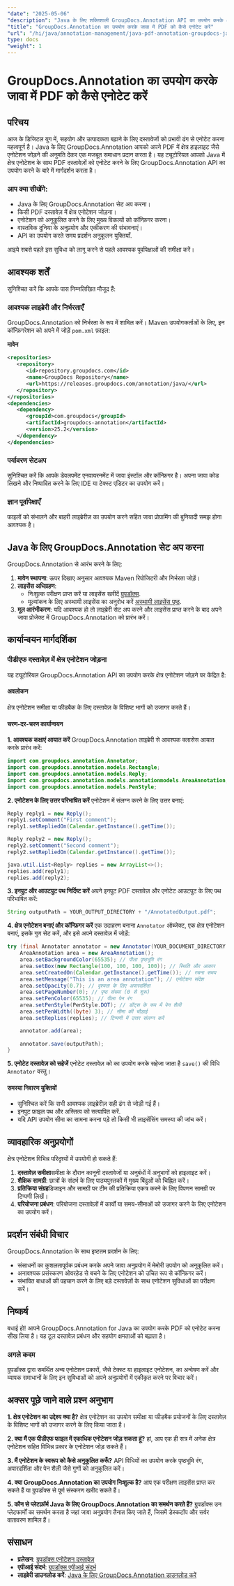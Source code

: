 ```yaml
---
"date": "2025-05-06"
"description": "Java के लिए शक्तिशाली GroupDocs.Annotation API का उपयोग करके क्षेत्र हाइलाइट्स के साथ पीडीएफ दस्तावेजों को कुशलतापूर्वक एनोटेट करना सीखें, सहयोग और उत्पादकता बढ़ाएं।"
"title": "GroupDocs.Annotation का उपयोग करके जावा में PDF को कैसे एनोटेट करें"
"url": "/hi/java/annotation-management/java-pdf-annotation-groupdocs-java/"
type: docs
"weight": 1
---
```


# GroupDocs.Annotation का उपयोग करके जावा में PDF को कैसे एनोटेट करें

## परिचय

आज के डिजिटल युग में, सहयोग और उत्पादकता बढ़ाने के लिए दस्तावेजों को प्रभावी ढंग से एनोटेट करना महत्वपूर्ण है। Java के लिए GroupDocs.Annotation आपको अपने PDF में क्षेत्र हाइलाइट जैसे एनोटेशन जोड़ने की अनुमति देकर एक मजबूत समाधान प्रदान करता है। यह ट्यूटोरियल आपको Java में क्षेत्र एनोटेशन के साथ PDF दस्तावेज़ों को एनोटेट करने के लिए GroupDocs.Annotation API का उपयोग करने के बारे में मार्गदर्शन करता है।

### आप क्या सीखेंगे:
- Java के लिए GroupDocs.Annotation सेट अप करना।
- किसी PDF दस्तावेज़ में क्षेत्र एनोटेशन जोड़ना।
- एनोटेशन को अनुकूलित करने के लिए मुख्य विकल्पों को कॉन्फ़िगर करना।
- वास्तविक दुनिया के अनुप्रयोग और एकीकरण की संभावनाएं।
- API का उपयोग करते समय प्रदर्शन अनुकूलन युक्तियाँ.

आइये सबसे पहले इस सुविधा को लागू करने से पहले आवश्यक पूर्वापेक्षाओं की समीक्षा करें।

## आवश्यक शर्तें

सुनिश्चित करें कि आपके पास निम्नलिखित मौजूद हैं:

### आवश्यक लाइब्रेरी और निर्भरताएँ
GroupDocs.Annotation को निर्भरता के रूप में शामिल करें। Maven उपयोगकर्ताओं के लिए, इन कॉन्फ़िगरेशन को अपने में जोड़ें `pom.xml` फ़ाइल:

**मावेन**
```xml
<repositories>
   <repository>
      <id>repository.groupdocs.com</id>
      <name>GroupDocs Repository</name>
      <url>https://releases.groupdocs.com/annotation/java/</url>
   </repository>
</repositories>
<dependencies>
   <dependency>
      <groupId>com.groupdocs</groupId>
      <artifactId>groupdocs-annotation</artifactId>
      <version>25.2</version>
   </dependency>
</dependencies>
```

### पर्यावरण सेटअप
सुनिश्चित करें कि आपके डेवलपमेंट एनवायरनमेंट में जावा इंस्टॉल और कॉन्फ़िगर है। अपना जावा कोड लिखने और निष्पादित करने के लिए IDE या टेक्स्ट एडिटर का उपयोग करें।

### ज्ञान पूर्वापेक्षाएँ
फाइलों को संभालने और बाहरी लाइब्रेरीज़ का उपयोग करने सहित जावा प्रोग्रामिंग की बुनियादी समझ होना आवश्यक है।

## Java के लिए GroupDocs.Annotation सेट अप करना

GroupDocs.Annotation से आरंभ करने के लिए:
1. **मावेन स्थापना**: ऊपर दिखाए अनुसार आवश्यक Maven रिपोजिटरी और निर्भरता जोड़ें।
2. **लाइसेंस अधिग्रहण**:
   - निःशुल्क परीक्षण प्राप्त करें या लाइसेंस खरीदें [ग्रुपडॉक्स](https://purchase.groupdocs.com/buy).
   - मूल्यांकन के लिए अस्थायी लाइसेंस का अनुरोध करें [अस्थायी लाइसेंस पृष्ठ](https://purchase.groupdocs.com/temporary-license/).
3. **मूल आरंभीकरण**: यदि आवश्यक हो तो लाइब्रेरी सेट अप करने और लाइसेंस प्राप्त करने के बाद अपने जावा प्रोजेक्ट में GroupDocs.Annotation को प्रारंभ करें।

## कार्यान्वयन मार्गदर्शिका

### पीडीएफ दस्तावेज़ में क्षेत्र एनोटेशन जोड़ना

यह ट्यूटोरियल GroupDocs.Annotation API का उपयोग करके क्षेत्र एनोटेशन जोड़ने पर केंद्रित है:

#### अवलोकन
क्षेत्र एनोटेशन समीक्षा या फीडबैक के लिए दस्तावेज़ के विशिष्ट भागों को उजागर करते हैं।

#### चरण-दर-चरण कार्यान्वयन
**1. आवश्यक कक्षाएं आयात करें**
GroupDocs.Annotation लाइब्रेरी से आवश्यक क्लासेस आयात करके प्रारंभ करें:
```java
import com.groupdocs.annotation.Annotator;
import com.groupdocs.annotation.models.Rectangle;
import com.groupdocs.annotation.models.Reply;
import com.groupdocs.annotation.models.annotationmodels.AreaAnnotation;
import com.groupdocs.annotation.models.PenStyle;
```
**2. एनोटेशन के लिए उत्तर परिभाषित करें**
एनोटेशन में संलग्न करने के लिए उत्तर बनाएं:
```java
Reply reply1 = new Reply();
reply1.setComment("First comment");
reply1.setRepliedOn(Calendar.getInstance().getTime());

Reply reply2 = new Reply();
reply2.setComment("Second comment");
reply2.setRepliedOn(Calendar.getInstance().getTime());

java.util.List<Reply> replies = new ArrayList<>();
replies.add(reply1);
replies.add(reply2);
```
**3. इनपुट और आउटपुट पथ निर्दिष्ट करें**
अपने इनपुट PDF दस्तावेज़ और एनोटेट आउटपुट के लिए पथ परिभाषित करें:
```java
String outputPath = YOUR_OUTPUT_DIRECTORY + "/AnnotatedOutput.pdf";
```
**4. क्षेत्र एनोटेशन बनाएं और कॉन्फ़िगर करें**
एक उदाहरण बनाना `Annotator` ऑब्जेक्ट, एक क्षेत्र एनोटेशन बनाएं, इसके गुण सेट करें, और इसे अपने दस्तावेज़ में जोड़ें:
```java
try (final Annotator annotator = new Annotator(YOUR_DOCUMENT_DIRECTORY + "/InputDocument.pdf")) {
    AreaAnnotation area = new AreaAnnotation();
    area.setBackgroundColor(65535); // पीला पृष्ठभूमि रंग
    area.setBox(new Rectangle(100, 100, 100, 100)); // स्थिति और आकार
    area.setCreatedOn(Calendar.getInstance().getTime()); // रचना समय
    area.setMessage("This is an area annotation"); // एनोटेशन संदेश
    area.setOpacity(0.7); // दृश्यता के लिए अपारदर्शिता
    area.setPageNumber(0); // पृष्ठ संख्या (0 से शुरू)
    area.setPenColor(65535); // पीला पेन रंग
    area.setPenStyle(PenStyle.DOT); // डॉट्स के रूप में पेन शैली
    area.setPenWidth((byte) 3); // सीमा की चौड़ाई
    area.setReplies(replies); // टिप्पणी में उत्तर संलग्न करें

    annotator.add(area);
    
    annotator.save(outputPath);
}
```
**5. एनोटेट दस्तावेज़ को सहेजें**
एनोटेट दस्तावेज़ को का उपयोग करके सहेजा जाता है `save()` की विधि `Annotator` वस्तु।

#### समस्या निवारण युक्तियों
- सुनिश्चित करें कि सभी आवश्यक लाइब्रेरीज़ सही ढंग से जोड़ी गई हैं।
- इनपुट फ़ाइल पथ और अस्तित्व को सत्यापित करें.
- यदि API उपयोग सीमा का सामना करना पड़े तो किसी भी लाइसेंसिंग समस्या की जांच करें।

## व्यावहारिक अनुप्रयोगों

क्षेत्र एनोटेशन विभिन्न परिदृश्यों में उपयोगी हो सकते हैं:
1. **दस्तावेज़ समीक्षा**समीक्षा के दौरान कानूनी दस्तावेजों या अनुबंधों में अनुभागों को हाइलाइट करें।
2. **शैक्षिक सामग्री**: छात्रों के संदर्भ के लिए पाठ्यपुस्तकों में मुख्य बिंदुओं को चिह्नित करें।
3. **प्रतिक्रिया संग्रह**डिजाइन और सामग्री पर टीम की प्रतिक्रिया एकत्र करने के लिए विपणन सामग्री पर टिप्पणी लिखें।
4. **परियोजना प्रबंधन**: परियोजना दस्तावेज़ों में कार्यों या समय-सीमाओं को उजागर करने के लिए एनोटेशन का उपयोग करें।

## प्रदर्शन संबंधी विचार
GroupDocs.Annotation के साथ इष्टतम प्रदर्शन के लिए:
- संसाधनों का कुशलतापूर्वक प्रबंधन करके अपने जावा अनुप्रयोग में मेमोरी उपयोग को अनुकूलित करें।
- अनावश्यक प्रसंस्करण ओवरहेड से बचने के लिए एनोटेशन को उचित रूप से कॉन्फ़िगर करें।
- संभावित बाधाओं की पहचान करने के लिए बड़े दस्तावेज़ों के साथ एनोटेशन सुविधाओं का परीक्षण करें।

## निष्कर्ष

बधाई हो! आपने GroupDocs.Annotation for Java का उपयोग करके PDF को एनोटेट करना सीख लिया है। यह टूल दस्तावेज़ प्रबंधन और सहयोग क्षमताओं को बढ़ाता है।

### अगले कदम
ग्रुपडॉक्स द्वारा समर्थित अन्य एनोटेशन प्रकारों, जैसे टेक्स्ट या हाइलाइट एनोटेशन, का अन्वेषण करें और व्यापक समाधानों के लिए इन सुविधाओं को अपने अनुप्रयोगों में एकीकृत करने पर विचार करें।

## अक्सर पूछे जाने वाले प्रश्न अनुभाग
**1. क्षेत्र एनोटेशन का उद्देश्य क्या है?**
क्षेत्र एनोटेशन का उपयोग समीक्षा या फीडबैक प्रयोजनों के लिए दस्तावेज़ के विशिष्ट भागों को उजागर करने के लिए किया जाता है।

**2. क्या मैं एक पीडीएफ फाइल में एकाधिक एनोटेशन जोड़ सकता हूं?**
हां, आप एक ही सत्र में अनेक क्षेत्र एनोटेशन सहित विभिन्न प्रकार के एनोटेशन जोड़ सकते हैं।

**3. मैं एनोटेशन के स्वरूप को कैसे अनुकूलित करूँ?**
API विधियों का उपयोग करके पृष्ठभूमि रंग, अपारदर्शिता और पेन शैली जैसे गुणों को अनुकूलित करें।

**4. क्या GroupDocs.Annotation का उपयोग निःशुल्क है?**
आप एक परीक्षण लाइसेंस प्राप्त कर सकते हैं या ग्रुपडॉक्स से पूर्ण संस्करण खरीद सकते हैं।

**5. कौन से प्लेटफ़ॉर्म Java के लिए GroupDocs.Annotation का समर्थन करते हैं?**
ग्रुपडॉक्स उन प्लेटफार्मों का समर्थन करता है जहां जावा अनुप्रयोग तैनात किए जाते हैं, जिसमें डेस्कटॉप और सर्वर वातावरण शामिल हैं।

## संसाधन
- **प्रलेखन**: [ग्रुपडॉक्स एनोटेशन दस्तावेज़](https://docs.groupdocs.com/annotation/java/)
- **एपीआई संदर्भ**: [ग्रुपडॉक्स एपीआई संदर्भ](https://reference.groupdocs.com/annotation/java/)
- **लाइब्रेरी डाउनलोड करें**: [Java के लिए GroupDocs.Annotation डाउनलोड करें](https://downloads.groupdocs.com/annotation/java/)